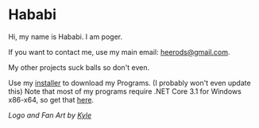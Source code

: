 # Hababi
Hi, my name is Hababi. I am poger.

If you want to contact me, use my main email: heerods@gmail.com.

My other projects suck balls so don't even.

Use my [installer](https://github.com/GitHababi/HababisoftInstaller/releases/download/1/HababisoftInstaller.exe) to download my Programs. (I probably won't even update this)
Note that most of my programs require .NET Core 3.1 for Windows x86-x64, so get that [here](https://dotnet.microsoft.com/download/dotnet-core/3.1).

*Logo and Fan Art by [Kyle](https://www.instagram.com/st9rm._/)* 
 
